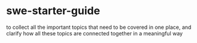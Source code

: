 # swe-starter-guide
to collect all the important topics that need to be covered in one place, and clarify how all these topics are connected together in a meaningful way
